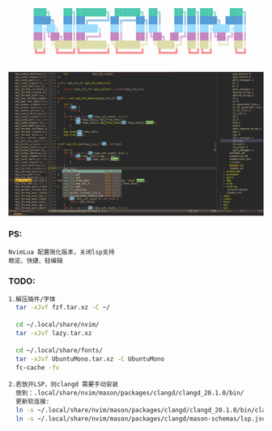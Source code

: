 <div align="center">
  <pre>
  <span style="color: #4EC9B0">███╗   ██╗███████╗ ██████╗ ██╗   ██╗██╗███╗   ███╗</span>
  <span style="color: #569CD6">████╗  ██║██╔════╝██╔═══██╗██║   ██║██║████╗ ████║</span>
  <span style="color: #9CDCFE">██╔██╗ ██║█████╗  ██║   ██║██║   ██║██║██╔████╔██║</span>
  <span style="color: #C586C0">██║╚██╗██║██╔══╝  ██║   ██║╚██╗ ██╔╝██║██║╚██╔╝██║</span>
  <span style="color: #DCDCAA">██║ ╚████║███████╗╚██████╔╝ ╚████╔╝ ██║██║ ╚═╝ ██║</span>
  <span style="color: #F44747">╚═╝  ╚═══╝╚══════╝ ╚═════╝   ╚═══╝  ╚═╝╚═╝     ╚═╝</span>
  </pre>
</div>

![show](./assets/show_sample2.png)

### PS:
```
NvimLua 配置简化版本，关闭lsp支持
稳定、快捷、轻编辑
```

### TODO:

```bash
1.解压插件/字体
  tar -xJvf fzf.tar.xz -C ~/

  cd ~/.local/share/nvim/ 
  tar -xJvf lazy.tar.xz 

  cd ~/.local/share/fonts/
  tar -xJvf UbuntuMono.tar.xz -C UbuntuMono
  fc-cache -fv

2.若放开LSP，则clangd 需要手动安装
  放到：.local/share/nvim/mason/packages/clangd/clangd_20.1.0/bin/
  更新软连接:
  ln -s ~/.local/share/nvim/mason/packages/clangd/clangd_20.1.0/bin/clangd ~/.local/share/nvim/mason/bin/clangd
  ln -s ~/.local/share/nvim/mason/packages/clangd/mason-schemas/lsp.json   ~/.local/share/nvim/mason/share/mason-schemas/lsp/clangd.json
```

